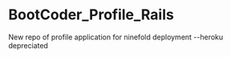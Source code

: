 BootCoder_Profile_Rails
=======================

New repo of profile application for ninefold deployment  --heroku depreciated
